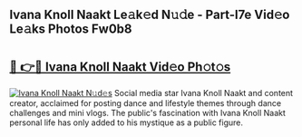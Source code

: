 ## Ivana Knoll Naakt Le𝚊k𝚎d N𝚞𝚍e - Part-l7e Vid𝚎o Le𝚊ks Photos Fw0b8

# <h2><a href="http://fb78hlw.evod.top/?m=Ivana+Knoll+Naakt">🔗 👉🔴 Ivana Knoll Naakt Vid𝚎o Ph𝚘t𝚘s</a></h2>

[![Ivana Knoll Naakt N𝚞d𝚎s](https://i.imgur.com/8V9OHl7.gif)](http://fb78hlw.evod.top/?m=Ivana+Knoll+Naakt)
Social media star Ivana Knoll Naakt and content creator, acclaimed for posting dance and lifestyle themes through dance challenges and mini vlogs. The public's fascination with Ivana Knoll Naakt personal life has only added to his mystique as a public figure. 
